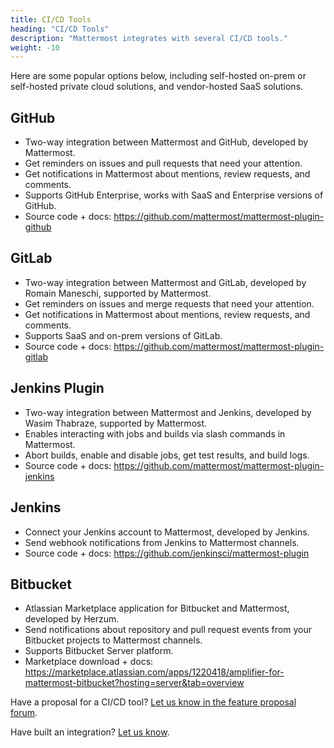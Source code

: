 ```yaml
---
title: CI/CD Tools
heading: "CI/CD Tools"
description: "Mattermost integrates with several CI/CD tools."
weight: -10
---
```


Here are some popular options below, including self-hosted on-prem or self-hosted private cloud solutions, and vendor-hosted SaaS solutions.

## GitHub

 - Two-way integration between Mattermost and GitHub, developed by Mattermost.
 - Get reminders on issues and pull requests that need your attention.
 - Get notifications in Mattermost about mentions, review requests, and comments.
 - Supports GitHub Enterprise, works with SaaS and Enterprise versions of GitHub.
 - Source code + docs: https://github.com/mattermost/mattermost-plugin-github 

## GitLab

 - Two-way integration between Mattermost and GitLab, developed by Romain Maneschi, supported by Mattermost.
 - Get reminders on issues and merge requests that need your attention.
 - Get notifications in Mattermost about mentions, review requests, and comments.
 - Supports SaaS and on-prem versions of GitLab.
 - Source code + docs: https://github.com/mattermost/mattermost-plugin-gitlab

## Jenkins Plugin

 - Two-way integration between Mattermost and Jenkins, developed by Wasim Thabraze, supported by Mattermost.
 - Enables interacting with jobs and builds via slash commands in Mattermost.
 - Abort builds, enable and disable jobs, get test results, and build logs.
 - Source code + docs: https://github.com/mattermost/mattermost-plugin-jenkins

## Jenkins

 - Connect your Jenkins account to Mattermost, developed by Jenkins.
 - Send webhook notifications from Jenkins to Mattermost channels.
 - Source code + docs: https://github.com/jenkinsci/mattermost-plugin

## Bitbucket

 - Atlassian Marketplace application for Bitbucket and Mattermost, developed by Herzum.
 - Send notifications about repository and pull request events from your Bitbucket projects to Mattermost channels.
 - Supports Bitbucket Server platform.
 - Marketplace download + docs: https://marketplace.atlassian.com/apps/1220418/amplifier-for-mattermost-bitbucket?hosting=server&tab=overview

Have a proposal for a CI/CD tool? [Let us know in the feature proposal forum](https://mattermost.uservoice.com/forums/306457-general?category_id=202591).

Have built an integration? [Let us know](https://integrations.mattermost.com/submit-an-integration).

